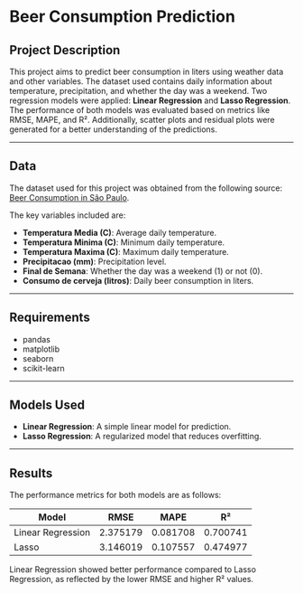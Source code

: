 # Beer Consumption Prediction

## Project Description
This project aims to predict beer consumption in liters using weather data and other variables. The dataset used contains daily information about temperature, precipitation, and whether the day was a weekend. Two regression models were applied: **Linear Regression** and **Lasso Regression**. The performance of both models was evaluated based on metrics like RMSE, MAPE, and R². Additionally, scatter plots and residual plots were generated for a better understanding of the predictions.

---

## Data
The dataset used for this project was obtained from the following source:  
[Beer Consumption in São Paulo](https://raw.githubusercontent.com/robintux/Datasets4StackOverFlowQuestions/master/Consumo_cerveza_SP.csv).

The key variables included are:
- **Temperatura Media (C)**: Average daily temperature.
- **Temperatura Minima (C)**: Minimum daily temperature.
- **Temperatura Maxima (C)**: Maximum daily temperature.
- **Precipitacao (mm)**: Precipitation level.
- **Final de Semana**: Whether the day was a weekend (1) or not (0).
- **Consumo de cerveja (litros)**: Daily beer consumption in liters.

---

## Requirements
- pandas
- matplotlib
- seaborn
- scikit-learn

---

## Models Used
- **Linear Regression**: A simple linear model for prediction.
- **Lasso Regression**: A regularized model that reduces overfitting.

---

## Results
The performance metrics for both models are as follows:

| Model              | RMSE     | MAPE     | R²       |
|--------------------|----------|----------|----------|
| Linear Regression   | 2.375179 | 0.081708 | 0.700741 |
| Lasso               | 3.146019 | 0.107557 | 0.474977 |

Linear Regression showed better performance compared to Lasso Regression, as reflected by the lower RMSE and higher R² values.
